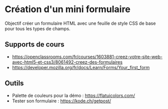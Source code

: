 # Création d'un mini formulaire
Objectif créer un formulaire HTML avec une feuille de style CSS de base pour
tous les types de champs.

## Supports de cours
* https://openclassrooms.com/fr/courses/1603881-creez-votre-site-web-avec-html5-et-css3/8061492-creez-des-formulaires
* https://developer.mozilla.org/fr/docs/Learn/Forms/Your_first_form

## Outils
* Palette de couleurs pour la démo : https://flatuicolors.com/
* Tester son formulaire : https://kode.ch/getpost/ 
